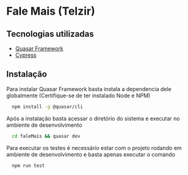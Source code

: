 # Fale Mais (Telzir)

## Tecnologias utilizadas

- [Quasar Framework](https://quasar.dev/)
- [Cypress](https://www.cypress.io/)

## Instalação

Para instalar Quasar Framework basta instala a dependencia dele globalmente (Certifique-se de ter instalado Node e NPM)

```bash
  npm install -g @quasar/cli
```

Após a instalação basta acessar o diretório do sistema e executar no ambiente de desenvolvimento

```bash
  cd faleMais && quasar dev
```

Para executar os testes é necessário estar com o projeto rodando em ambiente de desenvolvimento e basta apenas executar o comando

```bash
  npm run test
```
